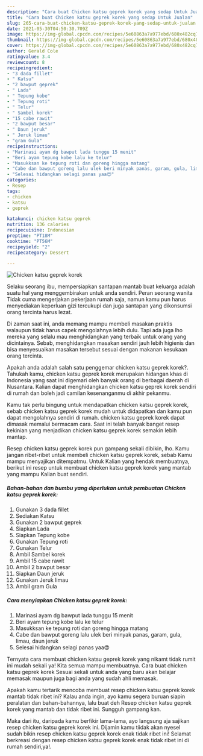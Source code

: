```yaml
---
description: "Cara buat Chicken katsu geprek korek yang sedap Untuk Jualan"
title: "Cara buat Chicken katsu geprek korek yang sedap Untuk Jualan"
slug: 265-cara-buat-chicken-katsu-geprek-korek-yang-sedap-untuk-jualan
date: 2021-05-30T04:50:30.709Z
image: https://img-global.cpcdn.com/recipes/5e60863a7a977ebd/680x482cq70/chicken-katsu-geprek-korek-foto-resep-utama.jpg
thumbnail: https://img-global.cpcdn.com/recipes/5e60863a7a977ebd/680x482cq70/chicken-katsu-geprek-korek-foto-resep-utama.jpg
cover: https://img-global.cpcdn.com/recipes/5e60863a7a977ebd/680x482cq70/chicken-katsu-geprek-korek-foto-resep-utama.jpg
author: Gerald Cole
ratingvalue: 3.4
reviewcount: 8
recipeingredient:
- "3 dada fillet"
- " Katsu"
- "2 bawput geprek"
- " Lada"
- " Tepung kobe"
- " Tepung roti"
- " Telur"
- " Sambel korek"
- "15 cabe rawit"
- "2 bawput besar"
- " Daun jeruk"
- " Jeruk limau"
- "gram Gula"
recipeinstructions:
- "Marinasi ayam dg bawput lada tunggu 15 menit"
- "Beri ayam tepung kobe lalu ke telur"
- "Masukksan ke tepung roti dan goreng hingga matang"
- "Cabe dan bawput goreng lalu ulek beri minyak panas, garam, gula, limau, daun jeruk"
- "Selesai hidangkan selagi panas yaa😍"
categories:
- Resep
tags:
- chicken
- katsu
- geprek

katakunci: chicken katsu geprek 
nutrition: 136 calories
recipecuisine: Indonesian
preptime: "PT18M"
cooktime: "PT56M"
recipeyield: "2"
recipecategory: Dessert

---
```



![Chicken katsu geprek korek](https://img-global.cpcdn.com/recipes/5e60863a7a977ebd/680x482cq70/chicken-katsu-geprek-korek-foto-resep-utama.jpg)

Selaku seorang ibu, mempersiapkan santapan mantab buat keluarga adalah suatu hal yang menggembirakan untuk anda sendiri. Peran seorang  wanita Tidak cuma mengerjakan pekerjaan rumah saja, namun kamu pun harus menyediakan keperluan gizi tercukupi dan juga santapan yang dikonsumsi orang tercinta harus lezat.

Di zaman  saat ini, anda memang mampu membeli masakan praktis walaupun tidak harus capek mengolahnya lebih dulu. Tapi ada juga lho mereka yang selalu mau menghidangkan yang terbaik untuk orang yang dicintainya. Sebab, menghidangkan masakan sendiri jauh lebih higienis dan bisa menyesuaikan masakan tersebut sesuai dengan makanan kesukaan orang tercinta. 



Apakah anda adalah salah satu penggemar chicken katsu geprek korek?. Tahukah kamu, chicken katsu geprek korek merupakan hidangan khas di Indonesia yang saat ini digemari oleh banyak orang di berbagai daerah di Nusantara. Kalian dapat menghidangkan chicken katsu geprek korek sendiri di rumah dan boleh jadi camilan kesenanganmu di akhir pekanmu.

Kamu tak perlu bingung untuk mendapatkan chicken katsu geprek korek, sebab chicken katsu geprek korek mudah untuk didapatkan dan kamu pun dapat mengolahnya sendiri di rumah. chicken katsu geprek korek dapat dimasak memalui bermacam cara. Saat ini telah banyak banget resep kekinian yang menjadikan chicken katsu geprek korek semakin lebih mantap.

Resep chicken katsu geprek korek pun gampang sekali dibikin, lho. Kamu jangan ribet-ribet untuk membeli chicken katsu geprek korek, sebab Kamu mampu menyajikan ditempatmu. Untuk Kalian yang hendak membuatnya, berikut ini resep untuk membuat chicken katsu geprek korek yang mantab yang mampu Kalian buat sendiri.

<!--inarticleads1-->

##### Bahan-bahan dan bumbu yang diperlukan untuk pembuatan Chicken katsu geprek korek:

1. Gunakan 3 dada fillet
1. Sediakan  Katsu
1. Gunakan 2 bawput geprek
1. Siapkan  Lada
1. Siapkan  Tepung kobe
1. Gunakan  Tepung roti
1. Gunakan  Telur
1. Ambil  Sambel korek
1. Ambil 15 cabe rawit
1. Ambil 2 bawput besar
1. Siapkan  Daun jeruk
1. Gunakan  Jeruk limau
1. Ambil gram Gula




<!--inarticleads2-->

##### Cara menyiapkan Chicken katsu geprek korek:

1. Marinasi ayam dg bawput lada tunggu 15 menit
1. Beri ayam tepung kobe lalu ke telur
1. Masukksan ke tepung roti dan goreng hingga matang
1. Cabe dan bawput goreng lalu ulek beri minyak panas, garam, gula, limau, daun jeruk
1. Selesai hidangkan selagi panas yaa😍




Ternyata cara membuat chicken katsu geprek korek yang nikamt tidak rumit ini mudah sekali ya! Kita semua mampu membuatnya. Cara buat chicken katsu geprek korek Sesuai sekali untuk anda yang baru akan belajar memasak maupun juga bagi anda yang sudah ahli memasak.

Apakah kamu tertarik mencoba membuat resep chicken katsu geprek korek mantab tidak ribet ini? Kalau anda ingin, ayo kamu segera buruan siapin peralatan dan bahan-bahannya, lalu buat deh Resep chicken katsu geprek korek yang mantab dan tidak ribet ini. Sungguh gampang kan. 

Maka dari itu, daripada kamu berfikir lama-lama, ayo langsung aja sajikan resep chicken katsu geprek korek ini. Dijamin kamu tiidak akan nyesel sudah bikin resep chicken katsu geprek korek enak tidak ribet ini! Selamat berkreasi dengan resep chicken katsu geprek korek enak tidak ribet ini di rumah sendiri,ya!.

